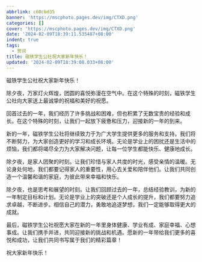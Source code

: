 ```yaml
---
abbrlink: c60cbd35
banner: 'https://mscphoto.pages.dev/img/CTXD.png'
categories: []
cover: 'https://mscphoto.pages.dev/img/CTXD.png'
date: '2024-02-09T18:39:11.535487+08:00'
indent: true
tags:
  - 贺词
title: 磁铁学生公社祝大家新年快乐！
updated: '2024-02-09T18:39:08.033+08:00'
---
```

磁铁学生公社祝大家新年快乐！

除夕夜，万家灯火辉煌，团圆的喜悦弥漫在空气中。在这个特殊的时刻，磁铁学生公社向大家送上最诚挚的祝福和美好的祝愿。

回首过去的一年，我们经历了许多挑战和困难，但也积累了无数宝贵的经验和成长。在这个特殊的时刻，让我们一起放下疲惫和压力，迎接新的一年的到来。

新的一年，磁铁学生公社将继续致力于为广大学生提供更多的服务和支持。我们将不断努力，为大家创造更好的学习和成长环境。无论是学业上的困扰还是生活中的烦恼，我们都将竭尽全力为大家解决问题，让每一位学生都能快乐、健康地成长。

除夕夜，是家人团聚的时刻。让我们珍惜与家人共度的时光，感受亲情的温暖。无论身处何地，我们都要记得家人的重要性，用心去关爱和陪伴他们。让我们共同创造一个温馨和谐的家庭，为彼此带来幸福和快乐。

除夕夜，也是思考和展望的时刻。让我们回顾过去的一年，总结经验教训，为新的一年制定目标和计划。无论是学业上的突破还是个人成长的提升，我们都要努力追求卓越，不断进步。相信自己的潜力，勇敢地追逐梦想，我们一定能够取得更大的成就。

最后，磁铁学生公社祝愿大家在新的一年里身体健康、学业有成、家庭幸福、心想事成。让我们携手并进，共同迎接新的挑战和机遇。愿新的一年带给我们更多的喜悦和成功，让我们共同书写属于我们的精彩篇章！

祝大家新年快乐！

